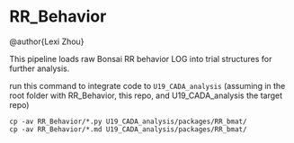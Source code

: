 # RR_Behavior

@author{Lexi Zhou}

This pipeline loads raw Bonsai RR behavior LOG into trial structures for further analysis.

run this command to integrate code to `U19_CADA_analysis` (assuming in the root folder with RR_Behavior, this repo, and U19_CADA_analysis the target repo)

```{bash}
cp -av RR_Behavior/*.py U19_CADA_analysis/packages/RR_bmat/
cp -av RR_Behavior/*.md U19_CADA_analysis/packages/RR_bmat/
```
